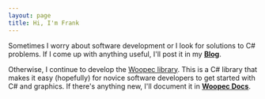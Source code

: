 ```yaml
---
layout: page
title: Hi, I'm Frank
---
```


Sometimes I worry about software development or I look for solutions to C# problems. 
If I come up with anything useful, I'll post it in my **[Blog](/blog.html)**.

Otherwise, I continue to develop the [Woopec library](https://www.nuget.org/packages/Woopec.wpf).
This is a C# library that makes it easy (hopefully) for novice software developers to get started with C# and graphics.
If there's anything new, I'll document it  in **[Woopec Docs](/woopec-docs-index.html)**.

